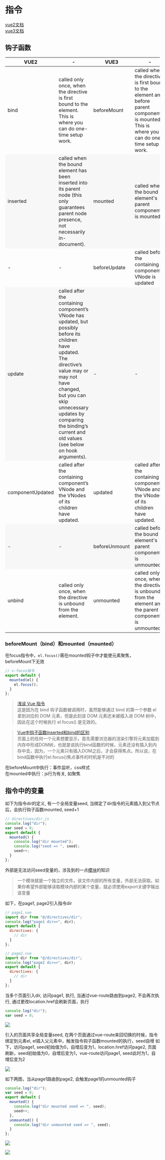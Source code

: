 # 指令

[vue2文档](https://cn.vuejs.org/v2/guide/custom-directive.html)<br>
[vue3文档](https://vue3js.cn/docs/api/application-api.html#directive)

<style>
table tr:nth-child(even)
{
background: #f7f7f7;
}
table th:nth-child(odd)
{
width: 10%;
}
table th:nth-child(even)
{
width: 40%;
}
</style>
## 钩子函数
|  VUE2   | - | VUE3  | -  |
|  ----  | ---- | ----  | ----  |
| bind  |called only once, when the directive is first bound to the element. This is where you can do one-time setup work.| beforeMount | called when the directive is first bound to the element and before parent component is mounted. This is where you can do one-time setup work.
| inserted  |called when the bound element has been inserted into its parent node (this only guarantees parent node presence, not necessarily in-document). | mounted | called when the bound element's parent component is mounted.|
| -  |- | beforeUpdate | called before the containing component's VNode is updated |
| update  | called after the containing component’s VNode has updated, but possibly before its children have updated. The directive’s value may or may not have changed, but you can skip unnecessary updates by comparing the binding’s current and old values (see below on hook arguments). |- | - |
| componentUpdated  | called after the containing component’s VNode and the VNodes of its children have updated. |updated | called after the containing component's VNode and the VNodes of its children have updated. |
| - | -  | beforeUnmount | called before the bound element's parent component is unmounted |
| unbind  | called only once, when the directive is unbound from the element. | unmounted | called only once, when the directive is unbound from the element and the parent component is unmounted. |

### beforeMount（bind）和mounted（mounted）
在focus指令中，`el.focus()`需在mounted钩子中才能使元素聚焦，beforeMount下无效
```javascript
// v-focus指令
export default {
  mounted(el) {
    el.focus();
  }
};
```
>[浅谈 Vue 指令](https://github.com/jd-smart-fe/shared/issues/7)<br>这是因为在 bind 钩子函数被调用时，虽然能够通过 bind 的第一个参数 el 拿到对应的 DOM 元素，但是此刻该 DOM 元素还未被插入进 DOM 树中，因此在这个时候执行 el.focus() 是无效的。

>[Vue中钩子函数inserted和bind的区别](https://www.jianshu.com/p/6259a8ea628c)<br>
页面上的任何一个元素想要显示，首先需要浏览器的渲染引擎将元素加载到内存中形成DOM树，也就是说执行bind函数的时候，元素还没有插入到内存中去，因为，一个元素只有插入DOM之后，才会获得焦点。所以说，在bind函数中执行el.focus()焦点事件的时机是不对的

在beforeMount中执行：事件监听，css样式<br>
在mounted中执行：js行为有关, 如聚焦


## 指令中的变量

如下为指令dir的定义, 有一个全局变量seed, 当绑定了dir指令的元素插入到父节点后，会执行钩子函数mounted, seed+1


```javascript
// directives/dir.js
console.log("dir");
var seed = 0;
export default {
  mounted() {
    console.log("dir mounted");
    console.log("seed => ", seed);
    seed++;
  }
};

```

外部是无法访问seed变量的，涉及到的一点[模块](https://es6.ruanyifeng.com/?search=export&x=0&y=0#docs/module#export-%E5%91%BD%E4%BB%A4)的知识
>一个模块就是一个独立的文件。该文件内部的所有变量，外部无法获取。如果你希望外部能够读取模块内部的某个变量，就必须使用export关键字输出该变量

如下，在page1, page2引入指令dir
```javascript
// page1.vue
import dir from "@/directives/dir";
console.log("page1 dir=>", dir);
export default {
  directives: {
    // dir
  }
};
```

```javascript
// page2.vue
import dir from "@/directives/dir";
console.log("page2 dir=>", dir);
export default {
  directives: {
    // dir
  }
};
```



当多个页面引入dir, 访问page1, 执行, 当通过vue-route路由到page2, 不会再次执行, 通过更改location.href会刷新页面，执行

```javascript
console.log("dir");
var seed = 0;
```
![](https://img-blog.csdnimg.cn/20201006111101786.gif#pic_center)

引入的页面共享全局变量seed, 在两个页面通过vue-route来回切换的时候，指令绑定到元素el, el插入父元素中，触发指令钩子函数mounted的执行，seed自增
如下，访问page1, seed初始值为0，自增后变为1，location.href访问page2, 页面刷新，seed初始值为0，自增后变为1，vue-route访问page1, seed此时为1，自增后变为2

![](https://img-blog.csdnimg.cn/2020100611433554.gif#pic_center)


如下两图，当从page1路由到page2, 会触发page1的unmounted钩子
```javascript
console.log("dir");
var seed = 0;
export default {
  mounted() {
    console.log("dir mounted seed => ", seed);
    seed++;
  },
  unmounted() {
    console.log("dir unmounted seed => ", seed);
  }
};
```
![](https://img-blog.csdnimg.cn/20201006115808175.png?x-oss-process=image/watermark,type_ZmFuZ3poZW5naGVpdGk,shadow_10,text_aHR0cHM6Ly9ibG9nLmNzZG4ubmV0L3dlaXhpbl8zOTYxMjk2MQ==,size_16,color_FFFFFF,t_70#pic_center)

![](https://img-blog.csdnimg.cn/20201006120111571.png?x-oss-process=image/watermark,type_ZmFuZ3poZW5naGVpdGk,shadow_10,text_aHR0cHM6Ly9ibG9nLmNzZG4ubmV0L3dlaXhpbl8zOTYxMjk2MQ==,size_16,color_FFFFFF,t_70#pic_center)

